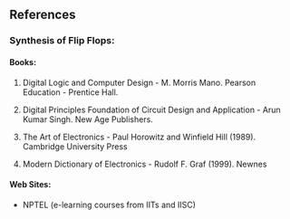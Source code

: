 ## References

### Synthesis of Flip Flops:

#### Books:

1. Digital Logic and Computer Design - M. Morris Mano. Pearson Education - Prentice Hall.

2. Digital Principles Foundation of Circuit Design and Application - Arun Kumar Singh. New Age Publishers.

3. The Art of Electronics - Paul Horowitz and Winfield Hill (1989). Cambridge University Press

4. Modern Dictionary of Electronics - Rudolf F. Graf (1999). Newnes

#### Web Sites:

- NPTEL (e-learning courses from IITs and IISC)